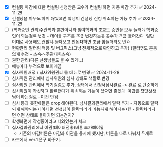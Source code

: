 - [x] 컨설팅 마감에 대한 컨설팅 신청받은 교수가 컨설팅 하면 자동 마감 추가 ✅ 2024-11-28
- [x] 컨설팅을 아무도 하지 않았으면 학생이 컨설팅 신청 취소하는 기능 추가 ✅ 2024-11-28
- [ ] (학과승인 관리)주관학과 뿐만아니라 참여학과의 조교도 승인을 모두 눌러야 학과승인이 되는걸로 변경
      - 테이블 구조를 조금 변경하는등 공수가 조금 들어간다. 일단 이대로 사용해도 괜찮냐 물어보고 안된다하면 조금 힘들더라도 반ㅇ
- [ ] 현황관리 필터링 적용 및 버그픽스(그냥 전체적으로 확인하고 추가)
  (필터명도 혼동없게 수정 - 소속->주관대학소속)
- [ ] 권한 관리(다른 선생님들도 볼 수 있게...)
- [ ] 메뉴마다 누적으로 보이게끔
- [x] 심사위원배정 / 심사위원관리 를 메뉴로 변경 ✅ 2024-11-28
- [ ] 심사위원 관리에서 심사위원의 심사 상태도 색깔로 변경
- [ ] 심사위원 관리에서 학기컬럼도 추가, 상태에서 신청서심사완료 -> 완료 로 단순하게
- [ ] 심사위원이 작성하고 완료했다가 취소하는 기능이 있으면 좋겠다. 마감은 담당선생님이 하는걸로 - 이건 안됨
- [ ] 심사 통과 못한애들은 drop 해야된다. 심사결과관리에서 탈락 추가
      - 자동으로 탈락되게 해야되는지 아니면 선생님이 탈락처리가 가능하게 해야되는지?
      - 탈락처리되면 어떤 상태로 돌아가면 되는건지?
- [ ] 학생화면에 작성중이라고 나와있는거 체크
- [ ] 심사결과관리에서 이관(데이터전송)버튼 추가해야됨
	- 기존의 마감버튼은 마감과 이관을 동시에 했지만, 버튼을 따로 나눠서 두개로 
- [ ] 카드에서 ver.1 문구 바꾸기. 